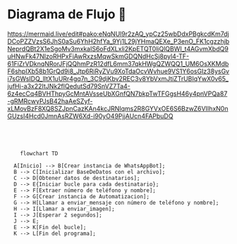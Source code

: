 # Diagrama de Flujo 🤩
https://mermaid.live/edit#pako:eNqNUl9r2zAQ_ypCz25wbDdxPBgkcdKm7djDCoPZZVzsS6JhS0aSu6YhH2hfYa_9Yj1L29jYHmaQEXe_P3enO_FK1cgzzhjbNeprdQBt2X1eSgoMv3mxkaIS6oFdXLxli2KpETQT0liQlQBWI_t4AGvmXbdQ9uHNwFk47NIzoRHPxFiAwRxzsMqwSkmGDQNdHcSj8pyl4-TF-61FiZrVDknqNRorJFjQQhmPzR12dfL6mm37qkHWgQZWQQ1_UM6OsXKMdbF6shpIXb58b1GrQd9i8_Jtp6RiRyZVu9XoTdaOcvWvhue9VS1Y6osGIz38ysGvi7sGWsIDQ_lItX1uURr4gq7n_3C9djKbv2REC3v8YbVxmJtiZTrUBIqYwX0v65_jufHj-a3x22ItJNk2flQedutSd79SnVZ7Ta4-6z4ecCq4BVHThpyGcMntAVsseUbXGnfQN7bkpTwTFGgsH46y4pnVPQa87-gRMRcwyPJsB42haAeSZyf-xLMovBzF8XQ8SZJpnCazKAn4kcJRNIqms2R8GYVxOE6S6BzwZ6VIIhxN0nGUzsI4Hcd0JmnAsRZW6Xd-i90yO49PjjAUcn4FAPbuDQ
```mermaid




    flowchart TD
   
  A[Inicio] --> B[Crear instancia de WhatsAppBot];
  B --> C[Inicializar BaseDeDatos con el archivo];
  C --> D[Obtener datos de destinatarios];
  D --> E{Iniciar bucle para cada destinatario};
  E --> F[Extraer número de teléfono y nombre];
  F --> G[Crear instancia de Automatizacion];
  G --> H[Llamar a enviar_mensaje con número de teléfono y nombre];
  H --> I[Llamar a enviar_imagen];
  I --> J[Esperar 2 segundos];
  J --> E;
  E --> K[Fin del bucle];
  K --> L[Fin del programa];
       
    
```